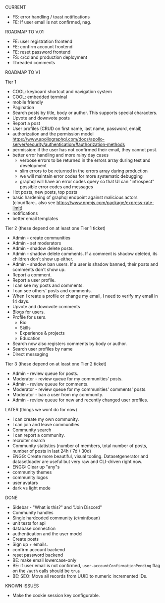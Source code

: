 CURRENT

- FS: error handling / toast notifications
- FE: If user email is not confirmed, nag.

ROADMAP TO V.01

- FE: user registration frontend
- FE: confirm account frontend
- FE: reset password frontend
- FS: c/cd and production deployment
- Threaded comments

ROADMAP TO V1

Tier 1

- COOL: keyboard shortcut and navigation system
- COOL: embedded terminal
- mobile friendly
- Pagination
- Search posts by title, body or author. This supports special characters.
- Upvote and downvote posts
- Report a post
- User profiles (CRUD on first name, last name, password, email)
- authorization and the permission model https://www.apollographql.com/docs/apollo-server/security/authentication/#authorization-methods
- permission: if the user has not confirmed their email, they cannot post.
- better error handling and more rainy day cases
  - verbose errors to be returned in the errors array during test and development
  - slim errors to be returned in the errors array during production
  - we will maintain error codes for more systematic debugging
  - graphql will have an error codes query so that UI can "introspect" possible error codes and messages
- Hot posts, new posts, top posts
- basic hardening of graphql endpoint against malicious actors (cloudflare.. also see https://www.npmjs.com/package/express-rate-limit)
- notifications
- better email templates

Tier 2 (these depend on at least one Tier 1 ticket)

- Admin - create communities
- Admin - set moderators
- Admin - shadow delete posts.
- Admin - shadow delete comments. If a comment is shadow deleted, its children don't show up either.
- Admin - shadow ban users. If a user is shadow banned, their posts and comments don't show up.
- Report a comment.
- Report a user profile.
- I can see my posts and comments.
- I can see others' posts and comments.
- When I create a profile or change my email, I need to verify my email in 14 days.
- Upvote and downvote comments
- Blogs for users.
- Profile for users.
  - Bio
  - Skills
  - Experience & projects
  - Education
- Search now also registers comments by body or author.
- Search user profiles by name
- Direct messaging

Tier 3 (these depend on at least one Tier 2 ticket)

- Admin - review queue for posts.
- Moderator - review queue for my communities' posts.
- Admin - review queue for comments.
- Moderator - review queue for my communities' comments' posts.
- Moderator - ban a user from my community.
- Admin - review queue for new and recently changed user profiles.

LATER (things we wont do for now)

- I can create my own community.
- I can join and leave communities
- Community search
- I can report a community.
- recruiter search
- Community statistics (number of members, total number of posts, number of posts in last 24h / 7d / 30d)
- ENGG: Create more beautiful, visual tooling. Datasetgenerator and datasetloader are useful but very raw and CLI-driven right now.
- ENGG: Clear up "any"s
- community themes
- community logos
- user avatars
- dark vs light mode

DONE

- Sidebar - "What is this?" and "Join Discord"
- Community handles
- Single hardcoded community (c/mintbean)
- unit tests for api
- database connection
- authentication and the user model
- Create posts
- Sign up + emails.
- confirm account backend
- reset password backend
- BE: make email lowercase-only
- BE: if user email is not confirmed, `user.accountConfirmationPending` flag on the `/auth` calls should be `true`
- BE: SEO: Move all records from UUID to numeric incremented IDs.

KNOWN ISSUES

- Make the cookie session key configurable.
